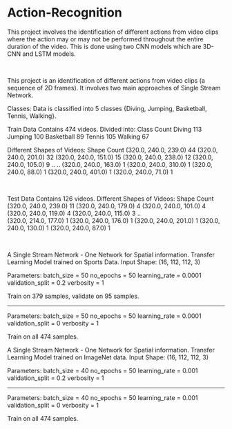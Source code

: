 # Action-Recognition
This project involves the identification of different actions from video clips where the action may or may not be performed throughout the entire duration of the video. This is done using two CNN models which are  3D-CNN and LSTM models.

 
 
This project is an identification of different actions from video clips (a sequence of 2D frames). It involves two main approaches of Single Stream Network.

 

 Classes:
	Data is classified into 5 classes {Diving, Jumping, Basketball, Tennis, Walking}.
  
Train Data Contains 474 videos.
Divided into:
  Class	Count
  Diving	113
  Jumping	100
  Basketball	89
  Tennis	105
  Walking	67
	
Different Shapes of Videos:
  Shape	Count
  (320.0, 240.0, 239.0)	44
  (320.0, 240.0, 201.0)	32
  (320.0, 240.0, 151.0)	15
  (320.0, 240.0, 238.0)	12
  (320.0, 240.0, 105.0)	9
  ..	..
  (320.0, 240.0, 163.0)	1
  (320.0, 240.0, 310.0)	1
  (320.0, 240.0, 88.0)	1
  (320.0, 240.0, 401.0)	1
  (320.0, 240.0, 71.0)	1

	
 

  
Test Data Contains 126 videos.
Different Shapes of Videos:
Shape	Count
(320.0, 240.0, 239.0)	11
(320.0, 240.0, 179.0)	4
(320.0, 240.0, 101.0)	4
(320.0, 240.0, 119.0)	4
(320.0, 240.0, 115.0)	3
..	
(320.0, 214.0, 177.0)	1
(320.0, 240.0, 176.0)	1
(320.0, 240.0, 201.0)	1
(320.0, 240.0, 130.0)	1
(320.0, 240.0, 87.0)	1


 
 
  
A Single Stream Network - One Network for Spatial information. 
Transfer Learning Model trained on Sports Data.
Input Shape: (16, 112, 112, 3)
 
Parameters:
  batch_size = 50
  no_epochs = 50
  learning_rate = 0.0001
  validation_split = 0.2
  verbosity = 1

Train on 379 samples, validate on 95 samples.

 
--- 
Parameters:
  batch_size = 50
  no_epochs = 50
  learning_rate = 0.0001
  validation_split = 0
  verbosity = 1
	
Train on all 474 samples.
  
  

A Single Stream Network - One Network for Spatial information. 
Transfer Learning Model trained on ImageNet data.
Input Shape: (16, 112, 112, 3)

 
Parameters:
  batch_size = 40
  no_epochs = 50
  learning_rate = 0.001
  validation_split = 0.2
  verbosity = 1

--- 
Parameters:
batch_size = 40
no_epochs = 50
learning_rate = 0.001
validation_split = 0
verbosity = 1
	
Train on all 474 samples.
